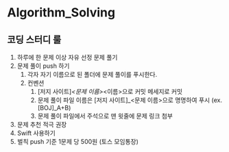 # Algorithm_Solving

## 코딩 스터디 룰

1. 하루에 한 문제 이상 자유 선정 문제 풀기
2. 문제 풀이 push 하기 
   1. 각자 자기 이름으로 된 폴더에 문제 풀이를 푸시한다. 
   2. 컨벤션
      1. [저지 사이트]_<문제 이름>_<이름>으로 커밋 메세지로 커밋
      2. 문제 풀이 파일 이름은 [저지 사이트]_<문제 이름>으로 명명하여 푸시 (ex.  [BOJ]_A+B)
      4. 문제 풀이 파일에서 주석으로 맨 윗줄에 문제 링크 첨부 
3. 문제 추천 적극 권장
4. Swift 사용하기 
5. 벌칙 push 기준 1문제 당 500원 (토스 모임통장) 
